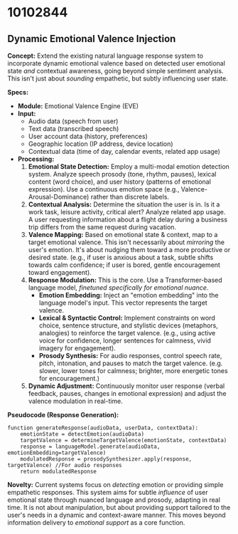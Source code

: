 # 10102844

## Dynamic Emotional Valence Injection

**Concept:** Extend the existing natural language response system to incorporate dynamic emotional valence based on detected user emotional state *and* contextual awareness, going beyond simple sentiment analysis. This isn't just about *sounding* empathetic, but subtly influencing user state.

**Specs:**

*   **Module:** Emotional Valence Engine (EVE)
*   **Input:**
    *   Audio data (speech from user)
    *   Text data (transcribed speech)
    *   User account data (history, preferences)
    *   Geographic location (IP address, device location)
    *   Contextual data (time of day, calendar events, related app usage)
*   **Processing:**
    1.  **Emotional State Detection:** Employ a multi-modal emotion detection system. Analyze speech prosody (tone, rhythm, pauses), lexical content (word choice), and user history (patterns of emotional expression). Use a continuous emotion space (e.g., Valence-Arousal-Dominance) rather than discrete labels.
    2.  **Contextual Analysis:** Determine the situation the user is in. Is it a work task, leisure activity, critical alert? Analyze related app usage. A user requesting information about a flight delay during a business trip differs from the same request during vacation.
    3.  **Valence Mapping:**  Based on emotional state & context, map to a target emotional valence. This isn't necessarily about *mirroring* the user's emotion. It's about nudging them toward a more productive or desired state. (e.g., if user is anxious about a task, subtle shifts towards calm confidence; if user is bored, gentle encouragement toward engagement).
    4.  **Response Modulation:** This is the core. Use a Transformer-based language model, *finetuned specifically for emotional nuance*.
        *   **Emotion Embedding:** Inject an "emotion embedding" into the language model's input. This vector represents the target valence.
        *   **Lexical & Syntactic Control:** Implement constraints on word choice, sentence structure, and stylistic devices (metaphors, analogies) to reinforce the target valence. (e.g., using active voice for confidence, longer sentences for calmness, vivid imagery for engagement).
        *   **Prosody Synthesis:** For audio responses, control speech rate, pitch, intonation, and pauses to match the target valence. (e.g. slower, lower tones for calmness; brighter, more energetic tones for encouragement.)
    5.  **Dynamic Adjustment:** Continuously monitor user response (verbal feedback, pauses, changes in emotional expression) and adjust the valence modulation in real-time.

**Pseudocode (Response Generation):**

```
function generateResponse(audioData, userData, contextData):
    emotionState = detectEmotion(audioData)
    targetValence = determineTargetValence(emotionState, contextData)
    response = languageModel.generate(audioData, emotionEmbedding=targetValence)
    modulatedResponse = prosodySynthesizer.apply(response, targetValence) //For audio responses
    return modulatedResponse
```

**Novelty:**  Current systems focus on *detecting* emotion or providing simple empathetic responses. This system aims for subtle *influence* of user emotional state through nuanced language and prosody, adapting in real time. It is not about manipulation, but about providing support tailored to the user's needs in a dynamic and context-aware manner.  This moves beyond information delivery to *emotional support* as a core function.